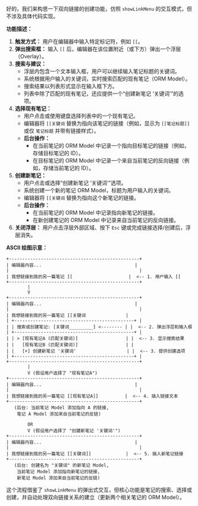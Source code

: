 好的，我们来构思一下双向链接的创建功能，仿照 `showLinkMenu` 的交互模式，但不涉及具体代码实现。

**功能描述：**

1.  **触发方式：** 用户在编辑器中输入特定标记符，例如 `[[`。
2.  **弹出搜索框：** 输入 `[[` 后，编辑器在该位置附近（或下方）弹出一个浮层（Overlay）。
3.  **搜索与建议：**
    *   浮层内包含一个文本输入框，用户可以继续输入笔记标题的关键词。
    *   系统根据用户输入的关键词，实时搜索匹配的现有笔记（ORM Model）。
    *   搜索结果以列表形式显示在输入框下方。
    *   列表中除了匹配的现有笔记，还应提供一个“创建新笔记 ‘关键词’”的选项。
4.  **选择现有笔记：**
    *   用户点击或使用键盘选择列表中的一个现有笔记。
    *   编辑器将 `[[关键词` 替换为指向该笔记的链接（例如，显示为 `[[笔记标题]]` 或仅 `笔记标题` 并带有链接样式）。
    *   **后台操作：**
        *   在当前笔记的 ORM Model 中记录一个指向目标笔记的链接（例如，存储目标笔记的 ID）。
        *   在目标笔记的 ORM Model 中记录一个来自当前笔记的反向链接（例如，存储当前笔记的 ID）。
5.  **创建新笔记：**
    *   用户点击或选择“创建新笔记 ‘关键词’”选项。
    *   系统创建一个新的笔记 ORM Model，标题为用户输入的关键词。
    *   编辑器将 `[[关键词` 替换为指向这个新笔记的链接。
    *   **后台操作：**
        *   在当前笔记的 ORM Model 中记录指向新笔记的链接。
        *   在新创建笔记的 ORM Model 中记录来自当前笔记的反向链接。
6.  **关闭浮层：** 用户点击浮层外部区域、按下 `Esc` 键或完成链接选择/创建后，浮层消失。

**ASCII 绘图示意：**

```
+-------------------------------------------------+
| 编辑器内容...                                   |
|                                                 |
| 我想链接到我的另一篇笔记 [[                     |  <-- 1. 用户输入 [[
+-------------------------------------------------+
        |
        V
+-------------------------------------------------+
| 编辑器内容...                                   |
|                                                 |
| 我想链接到我的另一篇笔记 [[关键词               |
| +---------------------------------------------+ |
| | 搜索或创建笔记: [关键词_________] <-------- | |  <-- 2. 弹出浮层和输入框
| +---------------------------------------------+ |
| | > [现有笔记A (匹配关键词)]                  | |  <-- 3. 显示搜索结果
| |   [现有笔记B (匹配关键词)]                  | |
| |   [+] 创建新笔记 '关键词'                   | |  <-- 3. 提供创建选项
| +---------------------------------------------+ |
+-------------------------------------------------+
        |
        V (假设用户选择了 "现有笔记A")
+-------------------------------------------------+
| 编辑器内容...                                   |
|                                                 |
| 我想链接到我的另一篇笔记 [[现有笔记A]]          |  <-- 4. 插入链接文本
+-------------------------------------------------+
   (后台: 当前笔记 Model 添加指向 A 的链接,
    笔记 A Model 添加来自当前笔记的反链)

        OR
        V (假设用户选择了 "创建新笔记 '关键词'")
+-------------------------------------------------+
| 编辑器内容...                                   |
|                                                 |
| 我想链接到我的另一篇笔记 [[关键词]]             |  <-- 5. 插入新笔记链接
+-------------------------------------------------+
   (后台: 创建名为 "关键词" 的新笔记 Model,
    当前笔记 Model 添加指向新笔记的链接,
    新笔记 Model 添加来自当前笔记的反链)
```

这个流程借鉴了 `showLinkMenu` 的弹出式交互，但核心功能是笔记的搜索、选择或创建，并自动处理双向链接关系的建立（更新两个相关笔记的 ORM Model）。
